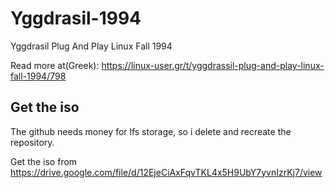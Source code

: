# Yggdrasil-1994
Yggdrasil Plug And Play Linux Fall 1994

Read more at(Greek): https://linux-user.gr/t/yggdrassil-plug-and-play-linux-fall-1994/798

## Get the iso
The github needs money for lfs storage, so i delete and recreate the repository.

Get the iso from https://drive.google.com/file/d/12EjeCiAxFqvTKL4x5H9UbY7yvnIzrKj7/view
